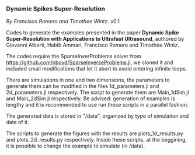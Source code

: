 ### Dynamic Spikes Super-Resolution
<i> By Francisco Romero and Timothee Wintz. </i>
v0.1

Codes to generate the examples presented in the paper <b>Dynamic Spike Super-Resolution
with Applications to Ultrafast Ultrasound</b>, authored by Giovanni Alberti, Habib Ammari,
Francisco Romero and Timothée Wintz.

The codes require the SparseInverProblems solver from https://github.com/nboyd/SparseInverseProblems.jl,
we cloned it and included small modifications that let it abort to avoid entering infinite loops.

There are simulations in one and two dimensions, the parameters to generate them can be modified in the
files 1d_parameters.jl and 2d_parameters.jl respectively. The script to generate them are Main_1dSim.jl 
and Main_2dSim.jl respectively.
Be advised: generation of examples is lengthy and it is recommended to use run these scripts in a parallel fashion.

The generated data is stored in "/data", organized by type of simulation and date of it.

The scripts to generate the figures with the results are plots_1d_results.py and plots_2d_results.py respectively. 
Inside these scripts, at the beggining, it is possible to change the example to simulate (in /data).

